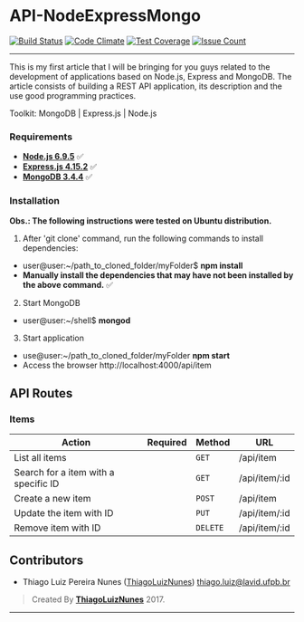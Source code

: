 # API-NodeExpressMongo

[![Build Status](https://travis-ci.org/ThiagoLuizNunes/API-NodeExpressMongo.svg?branch=master)](https://travis-ci.org/ThiagoLuizNunes/API-NodeExpressMongo)
[![Code Climate](https://codeclimate.com/github/ThiagoLuizNunes/API-NodeExpressMongo/badges/gpa.svg)](https://codeclimate.com/github/ThiagoLuizNunes/API-NodeExpressMongo)
[![Test Coverage](https://codeclimate.com/github/ThiagoLuizNunes/API-NodeExpressMongo/badges/coverage.svg)](https://codeclimate.com/repos/59872c9e6fac1f0266000040/settings/test_reporter)
[![Issue Count](https://codeclimate.com/github/ThiagoLuizNunes/API-NodeExpressMongo/badges/issue_count.svg)](https://codeclimate.com/github/ThiagoLuizNunes/API-NodeExpressMongo/issues)

---
This is my first article that I will be bringing for you guys related to the development of applications based on Node.js, Express and MongoDB. The article consists of building a REST API application, its description and the use good programming practices.

Toolkit: MongoDB | Express.js | Node.js

### Requirements ###

* **[Node.js 6.9.5](http://nodejs.org/en/)** :white_check_mark:
* **[Express.js 4.15.2](http://expressjs.com/)** :white_check_mark:
* **[MongoDB 3.4.4](https://www.mongodb.com/)** :white_check_mark:

### Installation ###

**Obs.: The following instructions were tested on Ubuntu distribution.**

1. After 'git clone' command, run the following commands to install dependencies:
  - user@user:~/path_to_cloned_folder/myFolder$ **npm install**
  - **Manually install the dependencies that may have not been installed by the above command.** :white_check_mark:

2. Start MongoDB
  - user@user:~/shell$ **mongod**

3. Start application
  - use@user:~/path_to_cloned_folder/myFolder **npm start**
  - Access the browser http://localhost:4000/api/item
  
  ## API Routes ##

### Items ###
|   Action                                  | Required          | Method    | URL
| ------------------------------------------|-------------------|-----------|-----------------------------------------------------
|   List all items                        |                   |  `GET`   | /api/item
|   Search for a item with a specific ID  |                   |  `GET`    | /api/item/:id
|   Create a new item                     |                   |  `POST`   | /api/item
|   Update the item with ID               |                   |  `PUT`   | /api/item/:id
|   Remove item with ID                   |                   |  `DELETE`   | /api/item/:id

## Contributors

* Thiago Luiz Pereira Nunes ([ThiagoLuizNunes](https://github.com/ThiagoLuizNunes)) thiago.luiz@lavid.ufpb.br

>Created By **[ThiagoLuizNunes](https://www.linkedin.com/in/thiago-luiz-507483112/)** 2017.

---
